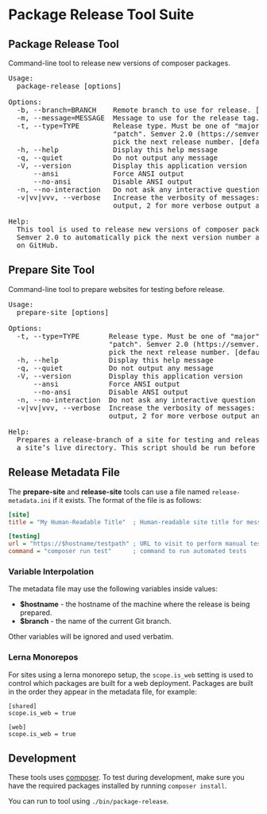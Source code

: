 Package Release Tool Suite
==========================

Package Release Tool
--------------------
Command-line tool to release new versions of composer packages.

<pre>
Usage:
  package-release [options]

Options:
  -b, --branch=BRANCH    Remote branch to use for release. [default: "master"]
  -m, --message=MESSAGE  Message to use for the release tag.
  -t, --type=TYPE        Release type. Must be one of "major", "minor", or
                         "patch". Semver 2.0 (https://semver.org/) is used to
                         pick the next release number. [default: "minor"]
  -h, --help             Display this help message
  -q, --quiet            Do not output any message
  -V, --version          Display this application version
      --ansi             Force ANSI output
      --no-ansi          Disable ANSI output
  -n, --no-interaction   Do not ask any interactive question
  -v|vv|vvv, --verbose   Increase the verbosity of messages: 1 for normal
                         output, 2 for more verbose output and 3 for debug

Help:
  This tool is used to release new versions of composer packages. It uses
  Semver 2.0 to automatically pick the next version number and tag the release
  on GitHub.
</pre>

Prepare Site Tool
-----------------
Command-line tool to prepare websites for testing before release.

<pre>
Usage:
  prepare-site [options]

Options:
  -t, --type=TYPE       Release type. Must be one of "major", "minor", or
                        "patch". Semver 2.0 (https://semver.org/) is used to
                        pick the next release number. [default: "minor"]
  -h, --help            Display this help message
  -q, --quiet           Do not output any message
  -V, --version         Display this application version
      --ansi            Force ANSI output
      --no-ansi         Disable ANSI output
  -n, --no-interaction  Do not ask any interactive question
  -v|vv|vvv, --verbose  Increase the verbosity of messages: 1 for normal
                        output, 2 for more verbose output and 3 for debug

Help:
  Prepares a release-branch of a site for testing and release. Must be used in
  a site’s live directory. This script should be run before release-site.
</pre>

Release Metadata File
---------------------
The **prepare-site** and **release-site** tools can use a file named
`release-metadata.ini` if it exists. The format of the file is as follows:

```ini
[site]
title = "My Human-Readable Title"  ; Human-readable site title for messages

[testing]
url = "https://$hostname/testpath" ; URL to visit to perform manual testing
command = "composer run test"      ; command to run automated tests
```

### Variable Interpolation

The metadata file may use the following variables inside values:

 - **$hostname** - the hostname of the machine where the release is being prepared.
 - **$branch** - the name of the current Git branch.

Other variables will be ignored and used verbatim.

### Lerna Monorepos

For sites using a lerna monorepo setup, the `scope.is_web` setting is used to control
which packages are built for a web deployment. Packages are built in the order they appear
in the metadata file, for example:

```
[shared]
scope.is_web = true

[web]
scope.is_web = true

```

Development
-----------
These tools uses [composer](https://getcomposer.org/). To test during
development, make sure you have the required packages installed by running
`composer install`.

You can run to tool using `./bin/package-release`.
